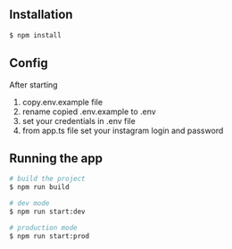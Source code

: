 ## Installation

```bash
$ npm install
```

## Config

After starting
1. copy.env.example file
2. rename copied .env.example to .env
3. set your credentials in .env file
4. from app.ts file set your instagram login and password

## Running the app

```bash
# build the project
$ npm run build

# dev mode
$ npm run start:dev

# production mode
$ npm run start:prod
```
